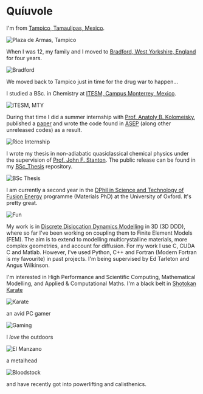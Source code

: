 # Quíuvole

I'm from [Tampico, Tamaulipas, Mexico](https://www.google.co.uk/maps/place/Tampico,+Tamaulipas,+Mexico/@22.2663158,-97.9045051,13z/data=!3m1!4b1!4m5!3m4!1s0x85d7fd8bfcfe2d1f:0xc3189ac39db089e6!8m2!3d22.2331041!4d-97.861099?hl=en).

![Plaza de Armas, Tampico](https://raw.githubusercontent.com/dcelisgarza/dcelisgarza.github.io/master/tampico.jpg)

When I was 12, my family and I moved to [Bradford, West Yorkshire, England](https://www.google.co.uk/maps/place/Bradford/@53.7969118,-1.7701047,14.5z/data=!4m5!3m4!1s0x48795f7ae9c21919:0x8fe0edd83227194f!8m2!3d53.795984!4d-1.759398?hl=en) for four years.

![Bradford](https://raw.githubusercontent.com/dcelisgarza/dcelisgarza.github.io/master/bradford.jpg)

We moved back to Tampico just in time for the drug war to happen...

I studied a BSc. in Chemistry at [ITESM, Campus Monterrey, Mexico](https://www.google.co.uk/maps/place/Tecnol%C3%B3gico+de+Monterrey/@25.6515649,-100.2917287,17z/data=!3m1!4b1!4m5!3m4!1s0x8662bfcee61c0709:0xab5b4cc298e6fe08!8m2!3d25.6515649!4d-100.28954?dcr=0).

![ITESM, MTY](https://raw.githubusercontent.com/dcelisgarza/dcelisgarza.github.io/master/itesm_mty.jpg)

During that time I did a summer internship with [Prof. Anatoly B. Kolomeisky](http://python.rice.edu/~kolomeisky/), published a [paper](http://python.rice.edu/~kolomeisky/articles/J.stat.mech_P04013.pdf) and wrote the code found in [ASEP](https://github.com/dcelisgarza/ASEP) (along other unreleased codes) as a result.

![Rice Internship](https://raw.githubusercontent.com/dcelisgarza/dcelisgarza.github.io/master/rice.jpg)

I wrote my thesis in non-adiabatic quasiclassical chemical physics under the supervision of [Prof. John F. Stanton](https://sites.google.com/site/stantonresearchgroup/home). The public release can be found in my [BSc_Thesis](https://github.com/dcelisgarza/BSc_Thesis) repository.

![BSc Thesis](https://raw.githubusercontent.com/dcelisgarza/dcelisgarza.github.io/master/thesis.jpg)

I am currently a second year in the [DPhil in Science and Technology of Fusion Energy](https://www.ox.ac.uk/admissions/graduate/courses/science-and-technology-fusion-energy?wssl=1) programme (Materials PhD) at the University of Oxford. It's pretty great.

![Fun](https://raw.githubusercontent.com/dcelisgarza/dcelisgarza.github.io/master/party.jpg)

My work is in [Discrete Dislocation Dynamics Modelling](https://www.google.co.uk/url?sa=t&rct=j&q=&esrc=s&source=web&cd=4&ved=0ahUKEwiA_sHI34TYAhUBcRQKHcoFBxYQFghIMAM&url=http%3A%2F%2Fwww.springer.com%2Fcda%2Fcontent%2Fdocument%2Fcda_downloaddocument%2F9783319334783-c1.pdf%3FSGWID%3D0-0-45-1586709-p179957644&usg=AOvVaw3DEvPZJ2TCIg4swn9s-Sko) in 3D (3D DDD), where so far I've been working on coupling them to Finite Element Models (FEM). The aim is to extend to modelling multicrystalline materials, more complex geometries, and account for diffusion. For my work I use C, CUDA C and Matlab. However, I've used Python, C++ and Fortran (Modern Fortran is my favourite) in past projects. I'm being supervised by Ed Tarleton and Angus Wilkinson.

I'm interested in High Performance and Scientific Computing, Mathematical Modelling, and Applied & Computational Maths. I'm a black belt in [Shotokan Karate](https://en.wikipedia.org/wiki/Shotokan)

![Karate](https://raw.githubusercontent.com/dcelisgarza/dcelisgarza.github.io/master/karate.jpg)

an avid PC gamer

![Gaming](https://raw.githubusercontent.com/dcelisgarza/dcelisgarza.github.io/master/gaming.png)

I _love_ the outdoors

![El Manzano](https://raw.githubusercontent.com/dcelisgarza/dcelisgarza.github.io/master/outdoors.jpg)

a metalhead

![Bloodstock](https://raw.githubusercontent.com/dcelisgarza/dcelisgarza.github.io/master/metal.jpg)

and have recently got into powerlifting and calisthenics.
